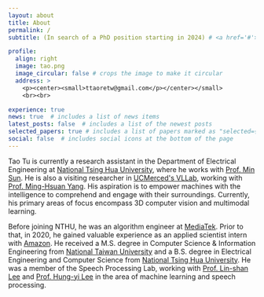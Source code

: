 ```yaml
---
layout: about
title: About
permalink: /
subtitle: (In search of a PhD position starting in 2024) # <a href='#'>Affiliations</a>. Address. Contacts. Moto. Etc.

profile:
  align: right
  image: tao.png
  image_circular: false # crops the image to make it circular
  address: >
    <p><center><small>ttaoretw@gmail.com</p></center></small>
    <br><br>

experience: true
news: true  # includes a list of news items
latest_posts: false  # includes a list of the newest posts
selected_papers: true # includes a list of papers marked as "selected={true}"
social: false  # includes social icons at the bottom of the page
---
```


Tao Tu is currently a research assistant in the Department of Electrical Engineering at [National Tsing Hua University](https://nthu-en.site.nthu.edu.tw), where he works with [Prof. Min Sun](https://aliensunmin.github.io).
He is also a visiting researcher in [UCMerced's VLLab](http://vllab.ucmerced.edu/), working with [Prof. Ming-Hsuan Yang](http://faculty.ucmerced.edu/mhyang).
His aspiration is to empower machines with the intelligence to comprehend and engage with their surroundings.
Currently, his primary areas of focus encompass 3D computer vision and multimodal learning.

Before joining NTHU, he was an algorithm engineer at [MediaTek](https://www.mediatek.com). Prior to that, in 2020, he gained valuable experience as an applied scientist intern with [Amazon](https://www.amazon.science).
He received a M.S. degree in Computer Science & Information Engineering from [National Taiwan University](https://www.ntu.edu.tw/english) and a B.S. degree in Electrical Engineering and Computer Science from [National Tsing Hua University](https://nthu-en.site.nthu.edu.tw).
He was a member of the Speech Processing Lab, working with [Prof. Lin-shan Lee](https://speech.ee.ntu.edu.tw/previous_version/lslNew.htm) and [Prof. Hung-yi Lee](https://speech.ee.ntu.edu.tw/~hylee/index.php) in the area of machine learning and speech processing.
